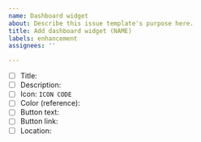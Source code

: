 ```yaml
---
name: Dashboard widget
about: Describe this issue template's purpose here.
title: Add dashboard widget (NAME)
labels: enhancement
assignees: ''

---
```


- [ ] Title: 
- [ ] Description: 
- [ ] Icon: `ICON CODE`
- [ ] Color (reference): 
- [ ] Button text: 
- [ ] Button link: 
- [ ] Location:

